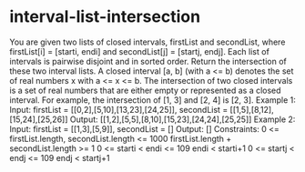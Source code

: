 # interval-list-intersection
You are given two lists of closed intervals, firstList and secondList, where firstList[i] = [starti, endi] and secondList[j] = [startj, endj]. Each list of intervals is pairwise disjoint and in sorted order.  Return the intersection of these two interval lists.  A closed interval [a, b] (with a &lt;= b) denotes the set of real numbers x with a &lt;= x &lt;= b.  The intersection of two closed intervals is a set of real numbers that are either empty or represented as a closed interval. For example, the intersection of [1, 3] and [2, 4] is [2, 3].     Example 1:   Input: firstList = [[0,2],[5,10],[13,23],[24,25]], secondList = [[1,5],[8,12],[15,24],[25,26]] Output: [[1,2],[5,5],[8,10],[15,23],[24,24],[25,25]] Example 2:  Input: firstList = [[1,3],[5,9]], secondList = [] Output: []    Constraints:  0 &lt;= firstList.length, secondList.length &lt;= 1000 firstList.length + secondList.length >= 1 0 &lt;= starti &lt; endi &lt;= 109 endi &lt; starti+1 0 &lt;= startj &lt; endj &lt;= 109 endj &lt; startj+1
